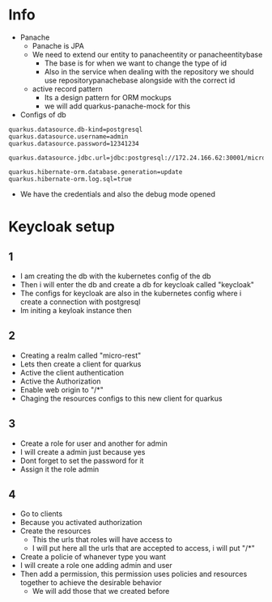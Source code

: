 # Info
- Panache
  - Panache is JPA
  - We need to extend our entity to panacheentity or panacheentitybase
    - The base is for when we want to change the type of id
    - Also in the service when dealing with the repository we should use repositorypanachebase alongside with the correct id
  - active record pattern
    - Its a design pattern for ORM mockups
    - we will add quarkus-panache-mock for this
- Configs of db
```
quarkus.datasource.db-kind=postgresql 
quarkus.datasource.username=admin
quarkus.datasource.password=12341234

quarkus.datasource.jdbc.url=jdbc:postgresql://172.24.166.62:30001/micro

quarkus.hibernate-orm.database.generation=update
quarkus.hibernate-orm.log.sql=true
```
- We have the credentials and also the debug mode opened
# Keycloak setup
## 1
- I am creating the db with the kubernetes config of the db
- Then i will enter the db and create a db for keycloak called "keycloak"
- The configs for keycloak are also in the kubernetes config where i create a connection with postgresql
- Im initing a keyloak instance then
## 2
- Creating a realm called "micro-rest"
- Lets then create a client for quarkus
- Active the client authentication
- Active the Authorization
- Enable web origin to "/*"
- Chaging the resources configs to this new client for quarkus
## 3
- Create a role for user and another for admin
- I will create a admin just because yes
- Dont forget to set the password for it
- Assign it the role admin
## 4 
- Go to clients 
- Because you activated authorization
- Create the resources 
  - This the urls that roles will have access to
  - I will put here all the urls that are accepted to access, i will put "/*"
- Create a policie of whanever type you want
- I will create a role one adding admin and user
- Then add a permission, this permission uses policies and resources together to achieve the desirable behavior
  - We will add those that we created before